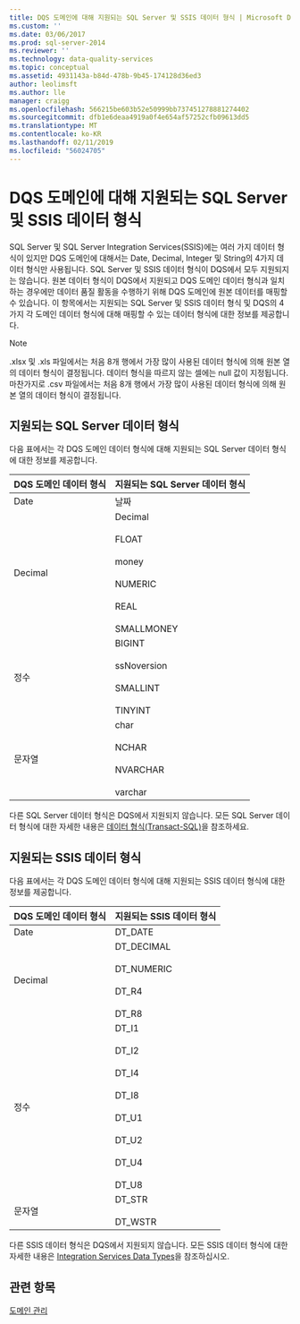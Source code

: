 ```yaml
---
title: DQS 도메인에 대해 지원되는 SQL Server 및 SSIS 데이터 형식 | Microsoft Docs
ms.custom: ''
ms.date: 03/06/2017
ms.prod: sql-server-2014
ms.reviewer: ''
ms.technology: data-quality-services
ms.topic: conceptual
ms.assetid: 4931143a-b84d-478b-9b45-174128d36ed3
author: leolimsft
ms.author: lle
manager: craigg
ms.openlocfilehash: 566215be603b52e50999bb737451278881274402
ms.sourcegitcommit: dfb1e6deaa4919a0f4e654af57252cfb09613dd5
ms.translationtype: MT
ms.contentlocale: ko-KR
ms.lasthandoff: 02/11/2019
ms.locfileid: "56024705"
---
```

# <a name="supported-sql-server-and-ssis-data-types-for-dqs-domains"></a>DQS 도메인에 대해 지원되는 SQL Server 및 SSIS 데이터 형식
  SQL Server 및 SQL Server Integration Services(SSIS)에는 여러 가지 데이터 형식이 있지만 DQS 도메인에 대해서는 Date, Decimal, Integer 및 String의 4가지 데이터 형식만 사용됩니다. SQL Server 및 SSIS 데이터 형식이 DQS에서 모두 지원되지는 않습니다. 원본 데이터 형식이 DQS에서 지원되고 DQS 도메인 데이터 형식과 일치하는 경우에만 데이터 품질 활동을 수행하기 위해 DQS 도메인에 원본 데이터를 매핑할 수 있습니다. 이 항목에서는 지원되는 SQL Server 및 SSIS 데이터 형식 및 DQS의 4가지 각 도메인 데이터 형식에 대해 매핑할 수 있는 데이터 형식에 대한 정보를 제공합니다.  
  
> [!NOTE]  
>  .xlsx 및 .xls 파일에서는 처음 8개 행에서 가장 많이 사용된 데이터 형식에 의해 원본 열의 데이터 형식이 결정됩니다. 데이터 형식을 따르지 않는 셀에는 null 값이 지정됩니다. 마찬가지로 .csv 파일에서는 처음 8개 행에서 가장 많이 사용된 데이터 형식에 의해 원본 열의 데이터 형식이 결정됩니다.  
  
##  <a name="SQLServer"></a> 지원되는 SQL Server 데이터 형식  
 다음 표에서는 각 DQS 도메인 데이터 형식에 대해 지원되는 SQL Server 데이터 형식에 대한 정보를 제공합니다.  
  
|DQS 도메인 데이터 형식|지원되는 SQL Server 데이터 형식|  
|--------------------------|------------------------------------|  
|Date|날짜|  
|Decimal|Decimal<br /><br /> FLOAT<br /><br /> money<br /><br /> NUMERIC<br /><br /> REAL<br /><br /> SMALLMONEY|  
|정수|BIGINT<br /><br /> ssNoversion<br /><br /> SMALLINT<br /><br /> TINYINT|  
|문자열|char<br /><br /> NCHAR<br /><br /> NVARCHAR<br /><br /> varchar|  
  
 다른 SQL Server 데이터 형식은 DQS에서 지원되지 않습니다. 모든 SQL Server 데이터 형식에 대한 자세한 내용은 [데이터 형식&#40;Transact-SQL&#41;](/sql/t-sql/data-types/data-types-transact-sql)을 참조하세요.  
  
##  <a name="SSIS"></a> 지원되는 SSIS 데이터 형식  
 다음 표에서는 각 DQS 도메인 데이터 형식에 대해 지원되는 SSIS 데이터 형식에 대한 정보를 제공합니다.  
  
|DQS 도메인 데이터 형식|지원되는 SSIS 데이터 형식|  
|--------------------------|------------------------------|  
|Date|DT_DATE|  
|Decimal|DT_DECIMAL<br /><br /> DT_NUMERIC<br /><br /> DT_R4<br /><br /> DT_R8|  
|정수|DT_I1<br /><br /> DT_I2<br /><br /> DT_I4<br /><br /> DT_I8<br /><br /> DT_U1<br /><br /> DT_U2<br /><br /> DT_U4<br /><br /> DT_U8|  
|문자열|DT_STR<br /><br /> DT_WSTR|  
  
 다른 SSIS 데이터 형식은 DQS에서 지원되지 않습니다. 모든 SSIS 데이터 형식에 대한 자세한 내용은 [Integration Services Data Types](../integration-services/data-flow/integration-services-data-types.md)을 참조하십시오.  
  
## <a name="see-also"></a>관련 항목  
 [도메인 관리](../../2014/data-quality-services/managing-a-domain.md)  
  
  
